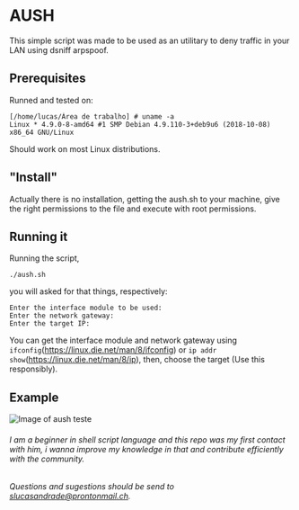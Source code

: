 # AUSH

This simple script was made to be used as an utilitary to deny traffic in your LAN using dsniff arpspoof.

## Prerequisites
Runned and tested on:

```
[/home/lucas/Área de trabalho] # uname -a
Linux * 4.9.0-8-amd64 #1 SMP Debian 4.9.110-3+deb9u6 (2018-10-08) x86_64 GNU/Linux
```

Should work on most Linux distributions.

## "Install"

Actually there is no installation, getting the aush.sh to your machine, give the right permissions to the file and execute with root permissions.

## Running it

Running the script,

`./aush.sh`

you will asked for that things, respectively:

```
Enter the interface module to be used:
Enter the network gateway:
Enter the target IP:
```

You can get the interface module and network gateway using `ifconfig`(https://linux.die.net/man/8/ifconfig) or `ip addr show`(https://linux.die.net/man/8/ip), then, choose the target (Use this responsibly).

## Example

![Image of aush teste](http://brokeclothing.com.br/aushexample.png)

###### I am a beginner in shell script language and this repo was my first contact with him, i wanna improve my knowledge in that and contribute efficiently with the community.

###### Questions and sugestions should be send to <slucasandrade@prontonmail.ch>.
